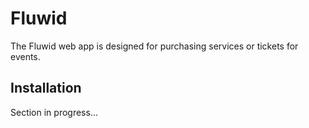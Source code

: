 # Fluwid

The Fluwid web app is designed for purchasing services or tickets for events.

## Installation

Section in progress...
